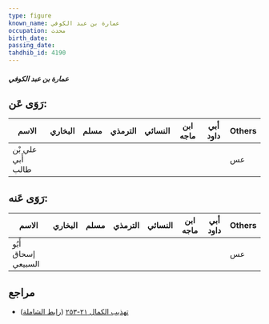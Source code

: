 ```yaml
---
type: figure
known_name: عمارة بن عبد الكوفي
occupation: محدث
birth_date:
passing_date:
tahdhib_id: 4190
---
```

##### عمارة بن عبد الكوفي

## رَوَى عَن:
| الاسم             | البخاري | مسلم | الترمذي | النسائي | ابن ماجه | أبي داود | Others |
| ----------------- | ------- | ---- | ------- | ------- | -------- | -------- | ------ |
| علي بْن أَبي طالب |         |      |         |         |          |          | عس     |
## رَوَى عَنه:
| الاسم               | البخاري | مسلم | الترمذي | النسائي | ابن ماجه | أبي داود | Others |
| ------------------- | ------- | ---- | ------- | ------- | -------- | -------- | ------ |
| أَبُو إسحاق السبيعي |         |      |         |         |          |          | عس     |
## مراجع
- [تهذيب الكمال ٢١-٢٥٣](obsidian://open?vault=Tahdhib-al-Kamal&file=Figures/٤١٩٠-عمارة%20بن%20عبد%20الكوفي) ([رابط الشاملة](https://shamela.ws/book/3722/10900))